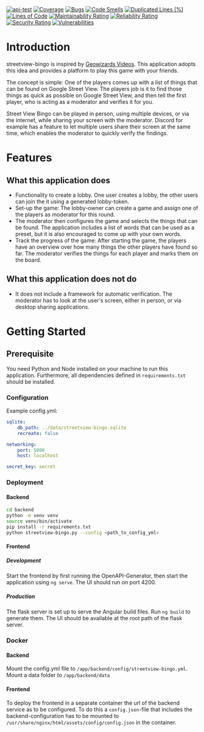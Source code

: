 [![api-test](https://github.com/euleGIT/streetview-bingo/actions/workflows/api-test.yml/badge.svg?branch=master&event=push)](https://github.com/euleGIT/streetview-bingo/actions/workflows/api-test.yml)
[![Coverage](https://sonarcloud.io/api/project_badges/measure?project=euleGIT_streetview-bingo&metric=coverage)](https://sonarcloud.io/dashboard?id=euleGIT_streetview-bingo)
[![Bugs](https://sonarcloud.io/api/project_badges/measure?project=euleGIT_streetview-bingo&metric=bugs)](https://sonarcloud.io/dashboard?id=euleGIT_streetview-bingo)
[![Code Smells](https://sonarcloud.io/api/project_badges/measure?project=euleGIT_streetview-bingo&metric=code_smells)](https://sonarcloud.io/dashboard?id=euleGIT_streetview-bingo)
[![Duplicated Lines (%)](https://sonarcloud.io/api/project_badges/measure?project=euleGIT_streetview-bingo&metric=duplicated_lines_density)](https://sonarcloud.io/dashboard?id=euleGIT_streetview-bingo)
[![Lines of Code](https://sonarcloud.io/api/project_badges/measure?project=euleGIT_streetview-bingo&metric=ncloc)](https://sonarcloud.io/dashboard?id=euleGIT_streetview-bingo)
[![Maintainability Rating](https://sonarcloud.io/api/project_badges/measure?project=euleGIT_streetview-bingo&metric=sqale_rating)](https://sonarcloud.io/dashboard?id=euleGIT_streetview-bingo)
[![Reliability Rating](https://sonarcloud.io/api/project_badges/measure?project=euleGIT_streetview-bingo&metric=reliability_rating)](https://sonarcloud.io/dashboard?id=euleGIT_streetview-bingo)
[![Security Rating](https://sonarcloud.io/api/project_badges/measure?project=euleGIT_streetview-bingo&metric=security_rating)](https://sonarcloud.io/dashboard?id=euleGIT_streetview-bingo)
[![Vulnerabilities](https://sonarcloud.io/api/project_badges/measure?project=euleGIT_streetview-bingo&metric=vulnerabilities)](https://sonarcloud.io/dashboard?id=euleGIT_streetview-bingo)

# Introduction

streetview-bingo is inspired by [Geowizards Videos](https://www.youtube.com/watch?v=3B72lu2WdEo). 
This application adopts this idea and provides a platform to play this game with your friends.

The concept is simple: One of the players comes up with a list of things that can be found on Google Street View. The players job is it to find those things as quick as possible on Google Street View, and then tell the first player, who is acting as a moderator and verifies it for you.

Street View Bingo can be played in person, using multiple devices, or via the internet, while sharing your screen with the moderator. Discord for example has a feature to let multiple users share their screen at the same time, which enables the moderator to quickly verify the findings.

# Features

## What this application does
* Functionality to create a lobby. One user creates a lobby, the other users can join the it using a generated lobby-token.
* Set-up the game: The lobby-owner can create a game and assign one of the players as moderator for this round.
* The moderator then configures the game and selects the things that can be found. The application includes a list of words that can be used as a preset, but it is also encouraged to come up with your own words.
* Track the progress of the game: After starting the game, the players have an overview over how many things the other players have found so far. The moderator verifies the things for each player and marks them on the board.

## What this application does not do
* It does not include a framework for automatic verification. The moderator has to look at the user's screen, either in person, or via desktop sharing applications.

# Getting Started

## Prerequisite

You need Python and Node installed on your machine to run this application. Furthermore, all dependencies defined in ``requirements.txt`` should be installed.

### Configuration

Example config.yml:
```yml
sqlite:
    db_path: ../data/streetview-bingo.sqlite
    recreate: false

networking:
    port: 5000
    host: localhost

secret_key: secret
```

### Deployment

#### Backend

```bash
cd backend
python -m venv venv
source venv/bin/activate
pip install -r requirements.txt
python streetview-bingo.py --config <path_to_config_yml>
```

#### Frontend

##### Development

Start the frontend by first running the OpenAPI-Generator, then start the application using ``ng serve``. The UI should run on port 4200.

##### Production

The flask server is set up to serve the Angular build files. Run ``ng build`` to generate them. The UI should be available at the root path of the flask server.

### Docker

#### Backend
Mount the config.yml file to `/app/backend/config/streetview-bingo.yml`.<br>
Mount a data folder to `/app/backend/data`

#### Frontend

To deploy the frontend in a separate container the url of the backend service as to be configured. To do this a `config.json`-file that includes the backend-configuration has to be mounted to `/usr/share/nginx/html/assets/config/config.json` in the container.

